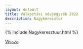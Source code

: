 ```yaml
---
layout: default
title: Választási névjegyzék 2022
description: Nagykeresztúr
---
```


{% include Nagykeresztuur.html %}

[Vissza](./)
